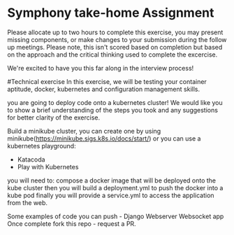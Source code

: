 # Symphony take-home Assignment

Please allocate up to two hours to complete this exercise, you may present missing components, or make changes to your submission during the follow up meetings. Please note, this isn't scored based on completion but based on the approach and the critical thinking used to complete the excercise.

We're excited to have you this far along in the interview process!

#Technical exercise
In this exercise, we will be testing your container aptitude, docker, kubernetes and configuration management skills. 

you are going to deploy code onto a kubernetes cluster! 
We would like you to show a brief understanding of the steps you took and any suggestions for better clarity of the exercise. 

Build a minikube cluster, you can create one by using minikube(https://minikube.sigs.k8s.io/docs/start/) or you can use a kubernetes playground:
- Katacoda
- Play with Kubernetes

you will need to:
compose a docker image that will be deployed onto the kube cluster
then you will build a deployment.yml to push the docker into a kube pod
finally you will provide a service.yml to access the application from the web.


Some examples of code you can push -
Django Webserver
Websocket app
Once complete fork this repo - request a PR. 


